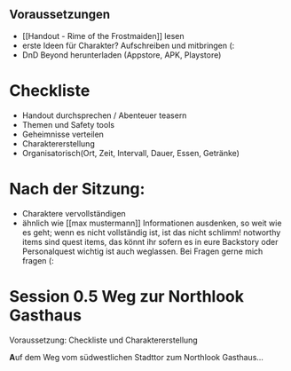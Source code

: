 
## Voraussetzungen 

- [[Handout - Rime of the Frostmaiden]] lesen 
- erste Ideen für Charakter? Aufschreiben und mitbringen (:
- DnD Beyond herunterladen (Appstore, APK, Playstore)

# Checkliste

- Handout durchsprechen / Abenteuer teasern
- Themen und Safety tools
- Geheimnisse verteilen
- Charaktererstellung 
- Organisatorisch(Ort, Zeit, Intervall, Dauer, Essen, Getränke)

# Nach der Sitzung:

- Charaktere vervollständigen
- ähnlich wie [[max mustermann]] Informationen ausdenken, so weit wie es geht; wenn es nicht vollständig ist, ist das nicht  schlimm! notworthy items sind quest items, das könnt ihr sofern es in eure Backstory oder Personalquest wichtig ist auch weglassen. Bei Fragen gerne mich fragen (:


# Session 0.5 Weg zur Northlook Gasthaus

Voraussetzung: Checkliste und Charaktererstellung

**A**uf dem Weg vom südwestlichen Stadttor zum Northlook Gasthaus...